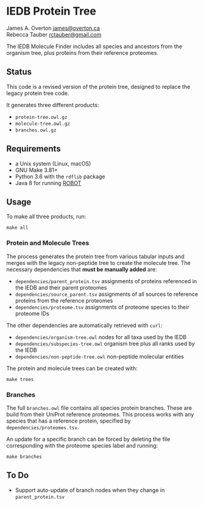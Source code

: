 # IEDB Protein Tree

James A. Overton [james@overton.ca](mailto:james@overton.ca)<br>
Rebecca Tauber [rctauber@gmail.com](mailto:rctauber@gmail.com)

The IEDB Molecule Finder includes all species and ancestors from the organism tree, plus proteins from their reference proteomes.

## Status

This code is a revised version of the protein tree, designed to replace the legacy protein tree code. 

It generates three different products:

* `protein-tree.owl.gz`
* `molecule-tree.owl.gz`
* `branches.owl.gz`

## Requirements

* a Unix system (Linux, macOS)
* GNU Make 3.81+
* Python 3.6 with the `rdflib` package
* Java 8 for running [ROBOT](http://robot.obolibrary.org/)

## Usage

To make all three products, run:
```
make all
```

### Protein and Molecule Trees

The process generates the protein tree from various tabular inputs and merges with the legacy non-peptide tree to create the molecule tree. The necessary dependencies that **must be manually added** are:

* `dependencies/parent_protein.tsv` assignments of proteins referenced in the IEDB and their parent proteomes
* `dependencies/source_parent.tsv` assignments of all sources to reference proteins from the reference proteomes
* `dependencies/proteome.tsv` assignments of proteome species to their proteome IDs

The other dependencies are automatically retrieved with `curl`:

* `dependencies/organism-tree.owl` nodes for all taxa used by the IEDB
* `dependencies/subspecies-tree.owl` organism tree plus all ranks used by the IEDB
* `dependencies/non-peptide-tree.owl` non-peptide molecular entities
<!-- * `dependencies/active-species.tsv` -->

The protein and molecule trees can be created with:
```
make trees
```

### Branches

The full `branches.owl` file contains all species protein branches. These are build from their UniProt reference proteomes. This process works with any species that has a reference protein, specified by `dependencies/proteomes.tsv`.
<!--
Each time a new parent-protein table is used to run a build (`dependencies/parent_protein.tsv`), a new proteome for a species in the organism tree will be fetched only if its proteins in the parent-protein table have changed. If these proteins have changed, an updated reference proteome will be downloaded from UniProt and used to rebuild the branch node for that species.
-->
An update for a specific branch can be forced by deleting the file corresponding with the proteome species label and running:
```
make branches
```

## To Do

* Support auto-update of branch nodes when they change in `parent_protein.tsv`
